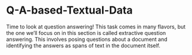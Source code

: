 # Q-A-based-Textual-Data
Time to look at question answering! This task comes in many flavors, but the one we’ll focus on in this section is called extractive question answering. This involves posing questions about a document and identifying the answers as spans of text in the document itself.
